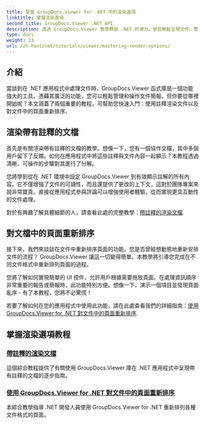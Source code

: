 ```yaml
---
title: 掌握 GroupDocs.Viewer for .NET 中的渲染選項
linktitle: 掌握渲染選項
second_title: GroupDocs.Viewer .NET API
description: 透過 GroupDocs.Viewer 教學釋放 .NET 的潛力。學習輕鬆呈現文件、管理註釋和重新排序頁面。
type: docs
weight: 23
url: /zh-hant/net/tutorials/viewer/mastering-render-options/
---
```

## 介紹

當談到在 .NET 應用程式中處理文件時，GroupDocs.Viewer 函式庫是一個功能強大的工具。憑藉其廣泛的功能，您可以輕鬆管理和操作文件簡報。但你要從哪裡開始呢？本文涵蓋了兩個重要的教程，可幫助您快速入門：使用註釋渲染文件以及對文件中的頁面重新排序。

## 渲染帶有註釋的文檔

首先是有關渲染帶有註釋的文檔的教學。想像一下，您有一個協作文檔，其中多個用戶留下了反饋。如何在應用程式中將這些註釋與文件內容一起顯示？本教程透過清晰、可操作的步驟對其進行了分解。

您將學到從在 .NET 環境中設定 GroupDocs.Viewer 到有效顯示註解的所有內容。它不僅增強了文件的可讀性，而且還提供了更改的上下文，這對於團隊專案來說非常寶貴。直接從應用程式參與評論可以增強使用者體驗，從而實現更具互動性的文件處理。

對於有興趣了解具體細節的人，請查看此處的完整教學：[帶註釋的渲染文檔](./rendering-document-comments/).

## 對文檔中的頁面重新排序

接下來，我們來談談在文件中重新排序頁面的功能。您是否曾經想動態地重新安排文件的流程？ GroupDocs.Viewer 讓這一切變得簡單。本教學將引導您完成在不同文件格式中重新排列頁面的過程。

您將了解如何實現簡單的 UI 控件，允許用戶根據需要拖放頁面。在處理資訊順序非常重要的報告或簡報時，此功能特別方便。想像一下，演示一個項目並發現頁面亂序 - 有了本教程，您將不必驚慌！

若要了解如何在您的應用程式中使用此功能，請在此處查看我們的詳細指南：[使用 GroupDocs.Viewer for .NET 對文件中的頁面重新排序](./reordering-pages-in-document/).

## 掌握渲染選項教程
### [帶註釋的渲染文檔](./rendering-document-comments/)
這個綜合教程提供了有關使用 GroupDocs.Viewer 庫在 .NET 應用程式中呈現帶有註釋的文檔的逐步指南。
### [使用 GroupDocs.Viewer for .NET 對文件中的頁面重新排序](./reordering-pages-in-document/)
本綜合教學指導 .NET 開發人員使用 GroupDocs.Viewer for .NET 重新排列各種文件格式的頁面。